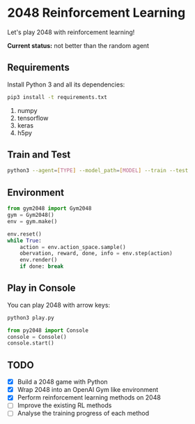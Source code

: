 # 2048 Reinforcement Learning

Let's play 2048 with reinforcement learning!

**Current status:** not better than the random agent


## Requirements

Install Python 3 and all its dependencies:

```bash
pip3 install -t requirements.txt
```

1. numpy
2. tensorflow
3. keras
4. h5py


## Train and Test

```bash
python3 --agent=[TYPE] --model_path=[MODEL] --train --test
```



## Environment

```python
from gym2048 import Gym2048
gym = Gym2048()
env = gym.make()

env.reset()
while True:
    action = env.action_space.sample()
    obervation, reward, done, info = env.step(action)
    env.render()
    if done: break
```


## Play in Console

You can play 2048 with arrow keys:

```bash
python3 play.py
```

```python
from py2048 import Console
console = Console()
console.start()
```


## TODO

- [x] Build a 2048 game with Python
- [x] Wrap 2048 into an OpenAI Gym like environment
- [x] Perform reinforcement learning methods on 2048
- [ ] Improve the existing RL methods
- [ ] Analyse the training progress of each method